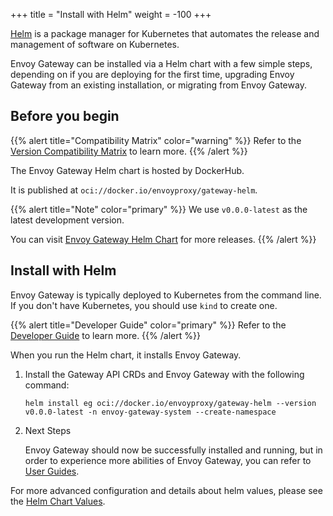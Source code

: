 +++
title = "Install with Helm"
weight = -100
+++

[Helm](https://helm.sh) is a package manager for Kubernetes that automates the release and management of software on Kubernetes. 

Envoy Gateway can be installed via a Helm chart with a few simple steps, depending on if you are deploying for the first time, upgrading Envoy Gateway from an existing installation, or migrating from Envoy Gateway.

## Before you begin

{{% alert title="Compatibility Matrix" color="warning" %}}
Refer to the [Version Compatibility Matrix](/blog/2022/10/01/versions/) to learn more.
{{% /alert %}}

The Envoy Gateway Helm chart is hosted by DockerHub.

It is published at `oci://docker.io/envoyproxy/gateway-helm`.

{{% alert title="Note" color="primary" %}}
We use `v0.0.0-latest` as the latest development version.

You can visit [Envoy Gateway Helm Chart](https://hub.docker.com/r/envoyproxy/gateway-helm/tags) for more releases.
{{% /alert %}}

## Install with Helm

Envoy Gateway is typically deployed to Kubernetes from the command line. If you don't have Kubernetes, you should use `kind` to create one.

{{% alert title="Developer Guide" color="primary" %}}
Refer to the [Developer Guide](/latest/contributions/develop) to learn more.
{{% /alert %}}

When you run the Helm chart, it installs Envoy Gateway.

1. Install the Gateway API CRDs and Envoy Gateway with the following command:

    ``` shell
    helm install eg oci://docker.io/envoyproxy/gateway-helm --version v0.0.0-latest -n envoy-gateway-system --create-namespace
    ```

2. Next Steps

   Envoy Gateway should now be successfully installed and running, but in order to experience more abilities of Envoy Gateway, you can refer to [User Guides](/latest/user).

For more advanced configuration and details about helm values, please see the [Helm Chart Values](../api).
